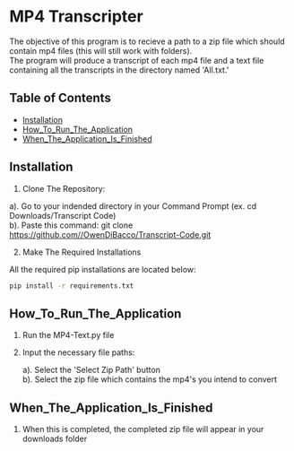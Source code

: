 # MP4 Transcripter

The objective of this program is to recieve a path to a zip file which should contain mp4 files (this will still work with folders).<br>
The program will produce a transcript of each mp4 file and a text file containing all the transcripts in the directory named 'All.txt.'<br>

## Table of Contents

- [Installation](#installation)
- [How_To_Run_The_Application](#How_To_Run_The_Application)
- [When_The_Application_Is_Finished](#When_The_Application_Is_Finished)

## Installation

1. Clone The Repository:
   
  a). Go to your indended directory in your Command Prompt (ex. cd Downloads/Transcript Code)<br>
  b). Paste this command: git clone https://github.com//OwenDiBacco/Transcript-Code.git

2. Make The Required Installations<br>

All the required pip installations are located below: <br>

```bash
pip install -r requirements.txt
```

## How_To_Run_The_Application

1. Run the MP4-Text.py file<br>
2. Input the necessary file paths:<br>

   a). Select the 'Select Zip Path' button<br>
   b). Select the zip file which contains the mp4's you intend to convert<br>
   

## When_The_Application_Is_Finished

1. When this is completed, the completed zip file will appear in your downloads folder<br>
